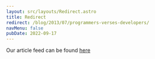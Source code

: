 ```yaml
---
layout: src/layouts/Redirect.astro
title: Redirect
redirect: /blog/2013/07/programmers-verses-developers/
navMenu: false
pubDate: 2022-09-17
---
```

<div>
Our article feed can be found <a href="/blog/2013/07/programmers-verses-developers/">here</a>
</div>
